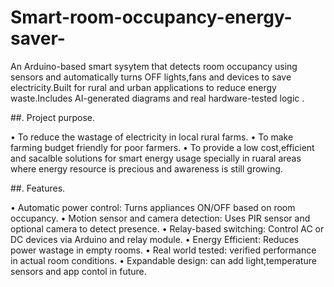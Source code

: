 # Smart-room-occupancy-energy-saver-
An Arduino-based smart sysytem that detects room occupancy using sensors and automatically turns OFF lights,fans and devices to save electricity.Built for rural and urban applications to reduce energy waste.Includes AI-generated diagrams and real hardware-tested logic .

##. Project purpose.

• To reduce the wastage of electricity in
  local rural farms.
• To make farming budget friendly for poor
  farmers.
• To provide a low cost,efficient and
  sacalble solutions for smart energy
  usage specially in ruaral areas where
  energy resource is precious and awareness
  is still growing.

##. Features.

 • Automatic power control: 
   Turns appliances ON/OFF based on room 
   occupancy.
 • Motion sensor and camera detection:
   Uses PIR sensor and optional camera to 
   detect presence.
 • Relay-based switching:
   Control AC or DC devices via Arduino and     relay module.
 • Energy Efficient:
   Reduces power wastage in empty rooms.
 • Real world tested:
   verified performance in actual room          conditions.
 • Expandable design:
   can add light,temperature sensors and app
   contol in future.

   
   
